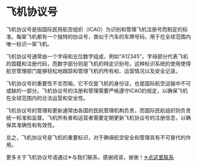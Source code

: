 # 飞机协议号

飞机协议号是指国际民用航空组织（ICAO）为识别和管理飞机注册号而制定的标准。每架飞机都有一个独特的协议号，类似于汽车的车牌号码，用于在全球范围内唯一标识一架飞机。

飞机协议号通常由一个字母和五位数字组成，例如"A12345"。字母部分代表飞机的国籍和注册代码，而数字部分则是飞机的特定识别号。这种标识系统的使用使得航空管理部门能够轻松地跟踪和管理飞机的所有权、运营情况以及安全记录。

飞机协议号的重要性不言而喻。它不仅是飞机的身份证，也是国际航空运输中不可或缺的一部分。飞机协议号的注册和管理需要严格遵守ICAO的规定，以确保飞机在全球范围内的合法运营和安全性。

飞机协议号的管理和更新通常由各国的民航管理机构负责，而国际民航组织则负责统一标准和监督。飞机所有者和运营者需要定期更新飞机协议号的注册信息，以确保其准确性和有效性。

总之，飞机协议号是飞机的重要标识，对于确保航空安全和管理具有不可替代的作用。

更多关于飞机协议号请通过✈与我们联系，感谢阅读，谢谢！[✈点这里联系](https://b.k02.cc)